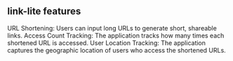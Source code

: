 ## link-lite features
URL Shortening: Users can input long URLs to generate short, shareable links.
Access Count Tracking: The application tracks how many times each shortened URL is accessed.
User Location Tracking: The application captures the geographic location of users who access the shortened URLs.
